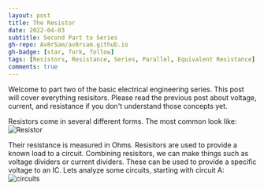 ```yaml
---
layout: post
title: The Resistor
date: 2022-04-03
subtitle: Second Part to Series
gh-repo: Av8rSam/av8rsam.github.io
gh-badge: [star, fork, follow]
tags: [Resistors, Resistance, Series, Parallel, Equivalent Resistance]
comments: true
---
```

Welcome to part two of the basic electrical engineering series. This post will cover everything resisitors. Please read the previous post about voltage, current, and resistance if you don't understand those concepts yet. 

Resistors come in several different forms. The most common look like:
![Resistor](https://www.electronicsforu.com/wp-contents/uploads/2021/06/3-9.jpg)

Their resistance is measured in Ohms. Resisitors are used to provide a known load to a circuit. Combining resisitors, we can make things such as voltage dividers or current dividers. These can be used to provide a specific voltage to an IC. Lets analyze some circuits, starting with circuit A:
![circuits](https://external-content.duckduckgo.com/iu/?u=https%3A%2F%2Fd2vlcm61l7u1fs.cloudfront.net%2Fmedia%2F7c0%2F7c0faad2-c154-4b34-a07a-7fb3321435fe%2Fphpvd4VzE.png&f=1&nofb=1.jpg)

